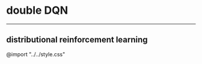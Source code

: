 # double DQN

<link rel="stylesheet" type="text/css" href="../../style.css">

---

## distributional reinforcement learning
@import "../../style.css"